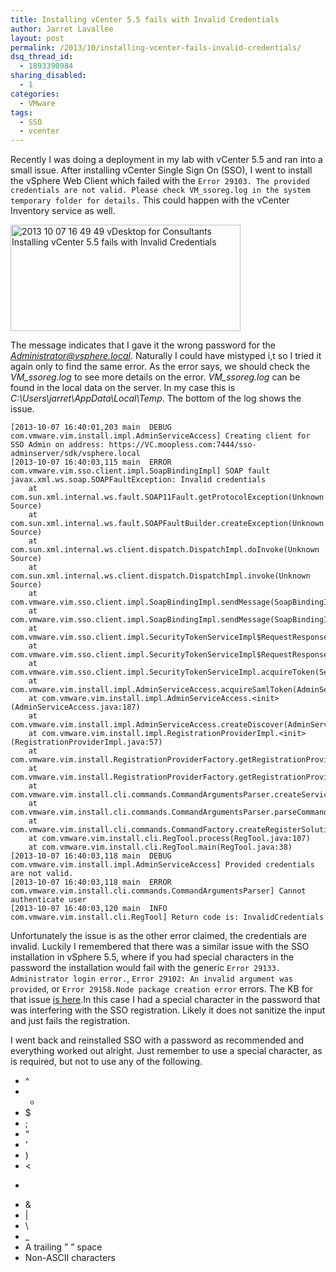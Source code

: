 ```yaml
---
title: Installing vCenter 5.5 fails with Invalid Credentials
author: Jarret Lavallee
layout: post
permalink: /2013/10/installing-vcenter-fails-invalid-credentials/
dsq_thread_id:
  - 1893390984
sharing_disabled:
  - 1
categories:
  - VMware
tags:
  - SSO
  - vcenter
---
```

Recently I was doing a deployment in my lab with vCenter 5.5 and ran into a small issue. After installing vCenter Single Sign On (SSO), I went to install the vSphere Web Client which failed with the `Error 29103. The provided credentials are not valid. Please check VM_ssoreg.log in the system temporary folder for details.` This could happen with the vCenter Inventory service as well.

<a href="https://googledrive.com/host/0BxotWZXnwSAGSS1qRE02eWVrU28/2013-10-2013-10-07-16_49_49-vDesktop-for-Consultants.png" onclick="javascript:_gaq.push(['_trackEvent','outbound-article','https://googledrive.com/host/0BxotWZXnwSAGSS1qRE02eWVrU28/2013-10-2013-10-07-16_49_49-vDesktop-for-Consultants.png']);"><img src="https://googledrive.com/host/0BxotWZXnwSAGSS1qRE02eWVrU28/2013-10-2013-10-07-16_49_49-vDesktop-for-Consultants.png" alt="2013 10 07 16 49 49 vDesktop for Consultants Installing vCenter 5.5 fails with Invalid Credentials" width="368" height="170" class="aligncenter size-full wp-image-9653" title="Installing vCenter 5.5 fails with Invalid Credentials" /></a>

The message indicates that I gave it the wrong password for the *Administrator@vsphere.local*. Naturally I could have mistyped i,t so I tried it again only to find the same error. As the error says, we should check the *VM_ssoreg.log* to see more details on the error. *VM_ssoreg.log* can be found in the local data on the server. In my case this is *C:\Users\jarret\AppData\Local\Temp*. The bottom of the log shows the issue.

    [2013-10-07 16:40:01,203 main  DEBUG com.vmware.vim.install.impl.AdminServiceAccess] Creating client for SSO Admin on address: https://VC.moopless.com:7444/sso-adminserver/sdk/vsphere.local
    [2013-10-07 16:40:03,115 main  ERROR com.vmware.vim.sso.client.impl.SoapBindingImpl] SOAP fault
    javax.xml.ws.soap.SOAPFaultException: Invalid credentials
        at com.sun.xml.internal.ws.fault.SOAP11Fault.getProtocolException(Unknown Source)
        at com.sun.xml.internal.ws.fault.SOAPFaultBuilder.createException(Unknown Source)
        at com.sun.xml.internal.ws.client.dispatch.DispatchImpl.doInvoke(Unknown Source)
        at com.sun.xml.internal.ws.client.dispatch.DispatchImpl.invoke(Unknown Source)
        at com.vmware.vim.sso.client.impl.SoapBindingImpl.sendMessage(SoapBindingImpl.java:130)
        at com.vmware.vim.sso.client.impl.SoapBindingImpl.sendMessage(SoapBindingImpl.java:81)
        at com.vmware.vim.sso.client.impl.SecurityTokenServiceImpl$RequestResponseProcessor.sendRequest(SecurityTokenServiceImpl.java:767)
        at com.vmware.vim.sso.client.impl.SecurityTokenServiceImpl$RequestResponseProcessor.executeRoundtrip(SecurityTokenServiceImpl.java:697)
        at com.vmware.vim.sso.client.impl.SecurityTokenServiceImpl.acquireToken(SecurityTokenServiceImpl.java:123)
        at com.vmware.vim.install.impl.AdminServiceAccess.acquireSamlToken(AdminServiceAccess.java:297)
        at com.vmware.vim.install.impl.AdminServiceAccess.<init>(AdminServiceAccess.java:187)
        at com.vmware.vim.install.impl.AdminServiceAccess.createDiscover(AdminServiceAccess.java:238)
        at com.vmware.vim.install.impl.RegistrationProviderImpl.<init>(RegistrationProviderImpl.java:57)
        at com.vmware.vim.install.RegistrationProviderFactory.getRegistrationProvider(RegistrationProviderFactory.java:143)
        at com.vmware.vim.install.RegistrationProviderFactory.getRegistrationProvider(RegistrationProviderFactory.java:60)
        at com.vmware.vim.install.cli.commands.CommandArgumentsParser.createServiceProvider(CommandArgumentsParser.java:241)
        at com.vmware.vim.install.cli.commands.CommandArgumentsParser.parseCommand(CommandArgumentsParser.java:101)
        at com.vmware.vim.install.cli.commands.CommandFactory.createRegisterSolutionCommand(CommandFactory.java:114)
        at com.vmware.vim.install.cli.RegTool.process(RegTool.java:107)
        at com.vmware.vim.install.cli.RegTool.main(RegTool.java:38)
    [2013-10-07 16:40:03,118 main  DEBUG com.vmware.vim.install.impl.AdminServiceAccess] Provided credentials are not valid.
    [2013-10-07 16:40:03,118 main  ERROR com.vmware.vim.install.cli.commands.CommandArgumentsParser] Cannot authenticate user
    [2013-10-07 16:40:03,120 main  INFO  com.vmware.vim.install.cli.RegTool] Return code is: InvalidCredentials
    

Unfortunately the issue is as the other error claimed, the credentials are invalid. Luckily I remembered that there was a similar issue with the SSO installation in vSphere 5.5, where if you had special characters in the password the installation would fail with the generic `Error 29133. Administrator login error.`, `Error 29102: An invalid argument was provided`, or `Error 29158.Node package creation error` errors. The KB for that issue <a href="http://kb.vmware.com/kb/2035820" onclick="javascript:_gaq.push(['_trackEvent','outbound-article','http://kb.vmware.com/kb/2035820']);">is here</a>.In this case I had a special character in the password that was interfering with the SSO registration. Likely it does not sanitize the input and just fails the registration.

I went back and reinstalled SSO with a password as recommended and everything worked out alright. Just remember to use a special character, as is required, but not to use any of the following.

*   ^
*   *
*   $
*   ;
*   &#8220;
*   &#8216;
*   )
*   <
*   >
*   &
*   |
*   \
*   _
*   A trailing &#8221; &#8221; space
*   Non-ASCII characters

<p class="wp-flattr-button">
  <a class="FlattrButton" style="display:none;" href="http://virtuallyhyper.com/2013/10/installing-vcenter-fails-invalid-credentials/" title=" Installing vCenter 5.5 fails with Invalid Credentials" rev="flattr;uid:virtuallyhyper;language:en_GB;category:text;tags:SSO,vcenter,blog;button:compact;">Recently I was doing a deployment in my lab with vCenter 5.5 and ran into a small issue. After installing vCenter Single Sign On (SSO), I went to install the...</a>
</p>